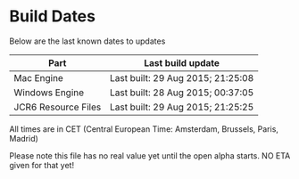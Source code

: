 # Build Dates

Below are the last known dates to updates

Part | Last build update
-----|-----
Mac Engine | Last built: 29 Aug 2015; 21:25:08
Windows Engine | Last built: 28 Aug 2015; 00:37:05
JCR6 Resource Files | Last built: 29 Aug 2015; 21:25:25
All times are in CET (Central European Time: Amsterdam, Brussels, Paris, Madrid)


Please note this file has no real value yet until the open alpha starts. NO ETA given for that yet!
